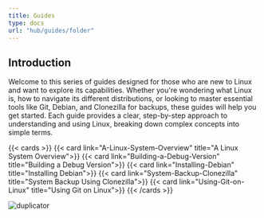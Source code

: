 ```yaml
---
title: Guides
type: docs
url: "hub/guides/folder"
---
```


## Introduction

Welcome to this series of guides designed for those who are new to Linux and want to explore its capabilities. Whether you're wondering what Linux is, how to navigate its different distributions, or looking to master essential tools like Git, Debian, and Clonezilla for backups, these guides will help you get started. Each guide provides a clear, step-by-step approach to understanding and using Linux, breaking down complex concepts into simple terms.

{{< cards >}}
  {{< card link="A-Linux-System-Overview" title="A Linux System Overview">}}
  {{< card link="Building-a-Debug-Version" title="Building a Debug Version">}}
  {{< card link="Installing-Debian" title="Installing Debian">}}
  {{< card link="System-Backup-Clonezilla" title="System Backup Using Clonezilla">}}
  {{< card link="Using-Git-on-Linux" title="Using Git on Linux">}}
{{< /cards >}}

![duplicator](/images/gallery/duplicator.webp)